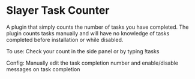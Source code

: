 # Slayer Task Counter
A plugin that simply counts the number of tasks you have completed. The plugin counts tasks manually and will have no knowledge of tasks completed before installation or while disabled.

To use:
Check your count in the side panel or by typing !tasks

Config:
Manually edit the task completion number and enable/disable messages on task completion
